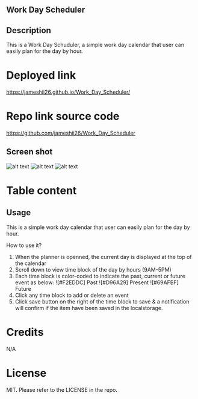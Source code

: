 ## Work Day Scheduler

## Description
This is a Work Day Schuduler, a simple work day calendar that user can easily plan for the day by hour. 

# Deployed link
https://jameshii26.github.io/Work_Day_Scheduler/

# Repo link source code
https://github.com/jameshii26/Work_Day_Scheduler

## Screen shot
![alt text](./assets/Images/screenshot1.png)
![alt text](./assets/Images/screenshot2.png)
![alt text](./assets/Images/screenshot3.png)

# Table content

## Usage
This is a simple work day calendar that user can easily plan for the day by hour. 

How to use it?

 1. When the planner is openned, the current day is displayed at the top of the calendar
 2. Scroll down to view time block of the day by hours (9AM-5PM)
 3. Each time block is color-coded to indicate the past, current or future event as below:
 ![#F2EDDC] Past
![#D96A29] Present
![#69AFBF] Future
 4. Click any time block to add or delete an event
 5. Click save button on the right of the time block to save & a notification will confirm if the item have been saved in the localstorage.
  
# Credits
N/A

# License
MIT. Please refer to the LICENSE in the repo.

